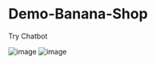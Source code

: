 # Demo-Banana-Shop
Try Chatbot

![image](https://drive.google.com/file/d/1YclVH2W9jAaYLf4XdGQ_1qH8aceMtqW1)
![image](https://drive.google.com/file/d/1fU7Cl4jZn7ooqN5K4gp_mLhNUcamD-5a)
